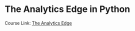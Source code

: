 # The Analytics Edge in Python
Course Link: [The Analytics Edge](https://www.edx.org/course/the-analytics-edge-0)
